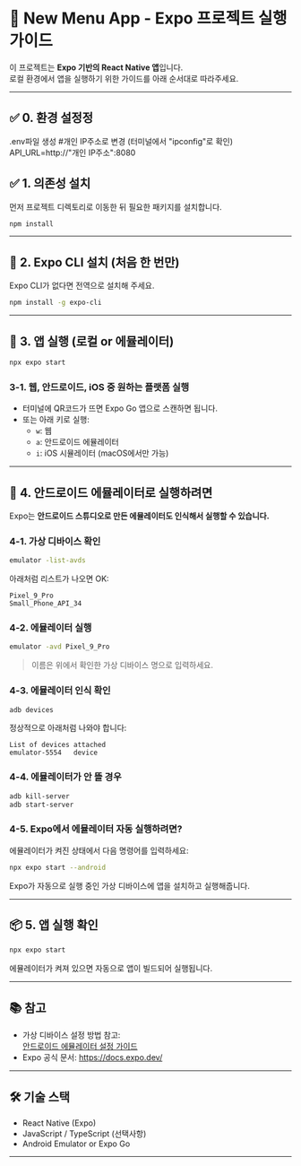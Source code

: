 
# 📱 New Menu App - Expo 프로젝트 실행 가이드

이 프로젝트는 **Expo 기반의 React Native 앱**입니다.  
로컬 환경에서 앱을 실행하기 위한 가이드를 아래 순서대로 따라주세요.

---
## ✅ 0. 환경 설정정
.env파일 생성
#개인 IP주소로 변경 (터미널에서 "ipconfig"로 확인)
API_URL=http://"개인 IP주소":8080

## ✅ 1. 의존성 설치

먼저 프로젝트 디렉토리로 이동한 뒤 필요한 패키지를 설치합니다.

```bash
npm install
```
---

## 📱 2. Expo CLI 설치 (처음 한 번만)

Expo CLI가 없다면 전역으로 설치해 주세요.

```bash
npm install -g expo-cli
```
---

## 🚀 3. 앱 실행 (로컬 or 에뮬레이터)
```bash
npx expo start
```

### 3-1. 웹, 안드로이드, iOS 중 원하는 플랫폼 실행

- 터미널에 QR코드가 뜨면 Expo Go 앱으로 스캔하면 됩니다.
- 또는 아래 키로 실행:
  - `w`: 웹
  - `a`: 안드로이드 에뮬레이터
  - `i`: iOS 시뮬레이터 (macOS에서만 가능)

---

## 📱 4. 안드로이드 에뮬레이터로 실행하려면

Expo는 **안드로이드 스튜디오로 만든 에뮬레이터도 인식해서 실행할 수 있습니다.**

### 4-1. 가상 디바이스 확인

```bash
emulator -list-avds
```

아래처럼 리스트가 나오면 OK:

```
Pixel_9_Pro
Small_Phone_API_34
```

### 4-2. 에뮬레이터 실행

```bash
emulator -avd Pixel_9_Pro
```

> 이름은 위에서 확인한 가상 디바이스 명으로 입력하세요.

### 4-3. 에뮬레이터 인식 확인

```bash
adb devices
```

정상적으로 아래처럼 나와야 합니다:

```
List of devices attached
emulator-5554   device
```

### 4-4. 에뮬레이터가 안 뜰 경우

```bash
adb kill-server
adb start-server
```

### 4-5. Expo에서 에뮬레이터 자동 실행하려면?

에뮬레이터가 켜진 상태에서 다음 명령어를 입력하세요:

```bash
npx expo start --android
```

Expo가 자동으로 실행 중인 가상 디바이스에 앱을 설치하고 실행해줍니다.

---

## 📦 5. 앱 실행 확인

```bash
npx expo start
```

에뮬레이터가 켜져 있으면 자동으로 앱이 빌드되어 실행됩니다.

---

## 📚 참고

- 가상 디바이스 설정 방법 참고:  
  [안드로이드 에뮬레이터 설정 가이드](https://chococookiee.tistory.com/50)
- Expo 공식 문서: https://docs.expo.dev/

---

## 🛠️ 기술 스택

- React Native (Expo)
- JavaScript / TypeScript (선택사항)
- Android Emulator or Expo Go

---

